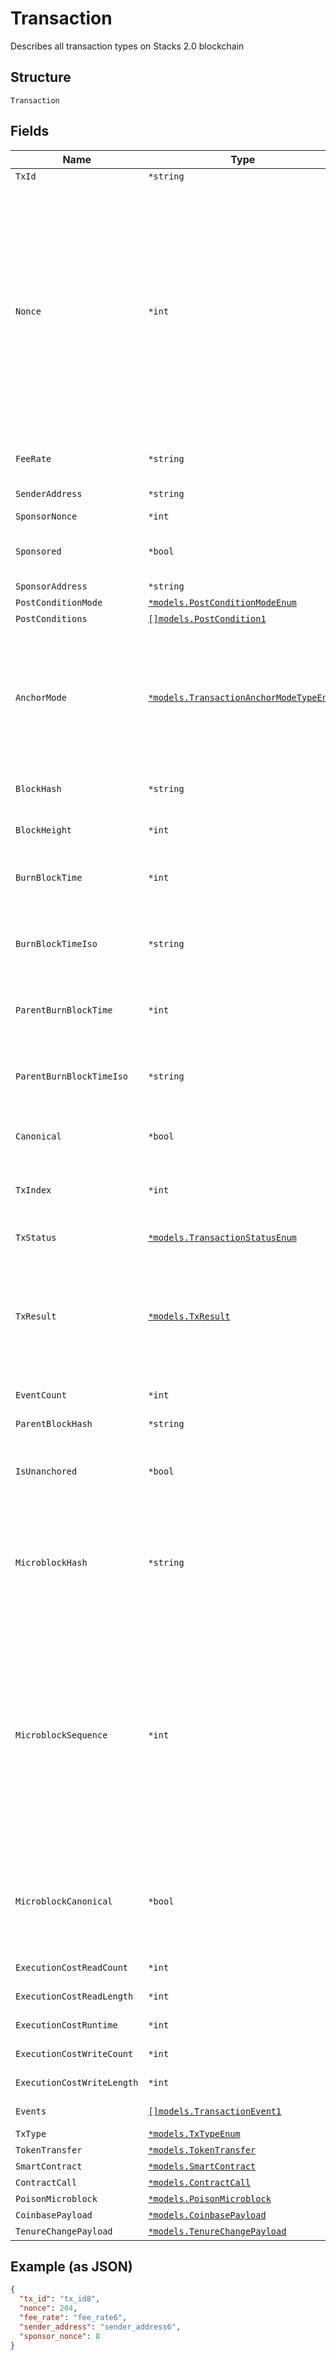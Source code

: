 
# Transaction

Describes all transaction types on Stacks 2.0 blockchain

## Structure

`Transaction`

## Fields

| Name | Type | Tags | Description |
|  --- | --- | --- | --- |
| `TxId` | `*string` | Optional | Transaction ID |
| `Nonce` | `*int` | Optional | Used for ordering the transactions originating from and paying from an account. The nonce ensures that a transaction is processed at most once. The nonce counts the number of times an account's owner(s) have authorized a transaction. The first transaction from an account will have a nonce value equal to 0, the second will have a nonce value equal to 1, and so on. |
| `FeeRate` | `*string` | Optional | Transaction fee as Integer string (64-bit unsigned integer). |
| `SenderAddress` | `*string` | Optional | Address of the transaction initiator |
| `SponsorNonce` | `*int` | Optional | - |
| `Sponsored` | `*bool` | Optional | Denotes whether the originating account is the same as the paying account |
| `SponsorAddress` | `*string` | Optional | - |
| `PostConditionMode` | [`*models.PostConditionModeEnum`](../../doc/models/post-condition-mode-enum.md) | Optional | - |
| `PostConditions` | [`[]models.PostCondition1`](../../doc/models/post-condition-1.md) | Optional | - |
| `AnchorMode` | [`*models.TransactionAnchorModeTypeEnum`](../../doc/models/transaction-anchor-mode-type-enum.md) | Optional | `on_chain_only`: the transaction MUST be included in an anchored block, `off_chain_only`: the transaction MUST be included in a microblock, `any`: the leader can choose where to include the transaction. |
| `BlockHash` | `*string` | Optional | Hash of the blocked this transactions was associated with |
| `BlockHeight` | `*int` | Optional | Height of the block this transactions was associated with |
| `BurnBlockTime` | `*int` | Optional | Unix timestamp (in seconds) indicating when this block was mined |
| `BurnBlockTimeIso` | `*string` | Optional | An ISO 8601 (YYYY-MM-DDTHH:mm:ss.sssZ) timestamp indicating when this block was mined. |
| `ParentBurnBlockTime` | `*int` | Optional | Unix timestamp (in seconds) indicating when this parent block was mined |
| `ParentBurnBlockTimeIso` | `*string` | Optional | An ISO 8601 (YYYY-MM-DDTHH:mm:ss.sssZ) timestamp indicating when this parent block was mined. |
| `Canonical` | `*bool` | Optional | Set to `true` if block corresponds to the canonical chain tip |
| `TxIndex` | `*int` | Optional | Index of the transaction, indicating the order. Starts at `0` and increases with each transaction |
| `TxStatus` | [`*models.TransactionStatusEnum`](../../doc/models/transaction-status-enum.md) | Optional | Status of the transaction |
| `TxResult` | [`*models.TxResult`](../../doc/models/tx-result.md) | Optional | Result of the transaction. For contract calls, this will show the value returned by the call. For other transaction types, this will return a boolean indicating the success of the transaction. |
| `EventCount` | `*int` | Optional | Number of transaction events |
| `ParentBlockHash` | `*string` | Optional | Hash of the previous block. |
| `IsUnanchored` | `*bool` | Optional | True if the transaction is included in a microblock that has not been confirmed by an anchor block. |
| `MicroblockHash` | `*string` | Optional | The microblock hash that this transaction was streamed in. If the transaction was batched in an anchor block (not included within a microblock) then this value will be an empty string. |
| `MicroblockSequence` | `*int` | Optional | The microblock sequence number that this transaction was streamed in. If the transaction was batched in an anchor block (not included within a microblock) then this value will be 2147483647 (0x7fffffff, the max int32 value), this value preserves logical transaction ordering on (block_height, microblock_sequence, tx_index). |
| `MicroblockCanonical` | `*bool` | Optional | Set to `true` if microblock is anchored in the canonical chain tip, `false` if the transaction was orphaned in a micro-fork. |
| `ExecutionCostReadCount` | `*int` | Optional | Execution cost read count. |
| `ExecutionCostReadLength` | `*int` | Optional | Execution cost read length. |
| `ExecutionCostRuntime` | `*int` | Optional | Execution cost runtime. |
| `ExecutionCostWriteCount` | `*int` | Optional | Execution cost write count. |
| `ExecutionCostWriteLength` | `*int` | Optional | Execution cost write length. |
| `Events` | [`[]models.TransactionEvent1`](../../doc/models/transaction-event-1.md) | Optional | List of transaction events |
| `TxType` | [`*models.TxTypeEnum`](../../doc/models/tx-type-enum.md) | Optional | - |
| `TokenTransfer` | [`*models.TokenTransfer`](../../doc/models/token-transfer.md) | Optional | - |
| `SmartContract` | [`*models.SmartContract`](../../doc/models/smart-contract.md) | Optional | - |
| `ContractCall` | [`*models.ContractCall`](../../doc/models/contract-call.md) | Optional | - |
| `PoisonMicroblock` | [`*models.PoisonMicroblock`](../../doc/models/poison-microblock.md) | Optional | - |
| `CoinbasePayload` | [`*models.CoinbasePayload`](../../doc/models/coinbase-payload.md) | Optional | - |
| `TenureChangePayload` | [`*models.TenureChangePayload`](../../doc/models/tenure-change-payload.md) | Optional | - |

## Example (as JSON)

```json
{
  "tx_id": "tx_id8",
  "nonce": 204,
  "fee_rate": "fee_rate6",
  "sender_address": "sender_address6",
  "sponsor_nonce": 8
}
```

